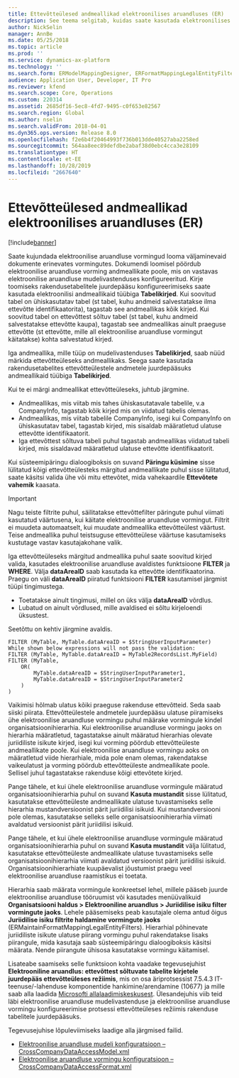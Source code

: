 ```yaml
---
title: Ettevõtteülesed andmeallikad elektroonilises aruandluses (ER)
description: See teema selgitab, kuidas saate kasutada elektroonilises aruandluses ettevõtteüleseid andmeallikaid.
author: NickSelin
manager: AnnBe
ms.date: 05/25/2018
ms.topic: article
ms.prod: ''
ms.service: dynamics-ax-platform
ms.technology: ''
ms.search.form: ERModelMappingDesigner, ERFormatMappingLegalEntityFilterTable
audience: Application User, Developer, IT Pro
ms.reviewer: kfend
ms.search.scope: Core, Operations
ms.custom: 220314
ms.assetid: 2685df16-5ec8-4fd7-9495-c0f653e82567
ms.search.region: Global
ms.author: nselin
ms.search.validFrom: 2018-04-01
ms.dyn365.ops.version: Release 8.0
ms.openlocfilehash: f2e6b4f20464993f736b013dde40527aba2258ed
ms.sourcegitcommit: 564aa8eec89defdbe2abaf38d0ebc4cca3e28109
ms.translationtype: HT
ms.contentlocale: et-EE
ms.lasthandoff: 10/28/2019
ms.locfileid: "2667640"
---
```

# <a name="cross-company-data-sources-in-electronic-reporting-er"></a>Ettevõtteülesed andmeallikad elektroonilises aruandluses (ER)

[!include[banner](../includes/banner.md)]

Saate kujundada elektroonilise aruandluse vormingud looma väljaminevaid dokumente erinevates vormingutes. Dokumendi loomisel pöördub elektroonilise aruandluse vorming andmeallikate poole, mis on vastavas elektroonilise aruandluse mudelivastenduses konfigureeritud. Kirje toomiseks rakendusetabelitele juurdepääsu konfigureerimiseks saate kasutada elektroonilisi andmeallikaid tüübiga **Tabelikirjed**. Kui soovitud tabel on ühiskasutatav tabel (st tabel, kuhu andmeid salvestatakse ilma ettevõtte identifikaatorita), tagastab see andmeallikas kõik kirjed. Kui soovitud tabel on ettevõttest sõltuv tabel (st tabel, kuhu andmeid salvestatakse ettevõtte kaupa), tagastab see andmeallikas ainult praeguse ettevõtte (st ettevõtte, mille all elektroonilise aruandluse vormingut käitatakse) kohta salvestatud kirjed.

Iga andmeallika, mille tüüp on mudelivastenduses **Tabelikirjed**, saab nüüd märkida ettevõtteüleseks andmeallikaks. Seega saate kasutada rakendusetabelites ettevõtteülestele andmetele juurdepääsuks andmeallikaid tüübiga **Tabelikirjed**.

Kui te ei märgi andmeallikat ettevõtteüleseks, juhtub järgmine.

- Andmeallikas, mis viitab mis tahes ühiskasutatavale tabelile, v.a CompanyInfo, tagastab kõik kirjed mis on viidatud tabelis olemas. 
- Andmeallikas, mis viitab tabelile CompanyInfo, isegi kui CompanyInfo on ühiskasutatav tabel, tagastab kirjed, mis sisaldab määratletud ulatuse ettevõtte identifikaatorit.
- Iga ettevõttest sõltuva tabeli puhul tagastab andmeallikas viidatud tabeli kirjed, mis sisaldavad määratletud ulatuse ettevõtte identifikaatorit.

Kui süsteemipäringu dialoogiboksis on suvand **Päringu küsimine** sisse lülitatud kõigi ettevõtteülesteks märgitud andmeallikate puhul sisse lülitatud, saate käsitsi valida ühe või mitu ettevõtet, mida vahekaardile **Ettevõtete vahemik** kaasata.

> [!IMPORTANT]
> Nagu teiste filtrite puhul, säilitatakse ettevõttefilter päringute puhul viimati kasutatud väärtusena, kui käitate elektroonilise aruandluse vormingut. Filtrit ei muudeta automaatselt, kui muudate andmeallika ettevõtteülest väärtust. Teise andmeallika puhul teistsuguse ettevõtteülese väärtuse kasutamiseks kustutage vastav kasutajakohane valik.

Iga ettevõtteüleseks märgitud andmeallika puhul saate soovitud kirjed valida, kasutades elektroonilise aruandluse avaldistes funktsioone **FILTER** ja **WHERE**. Välja **dataAreaID** saab kasutada ka ettevõtte identifikaatorina. Praegu on väli **dataAreaID** piiratud funktsiooni **FILTER** kasutamisel järgmist tüüpi tingimustega.

- Toetatakse ainult tingimusi, millel on üks välja **dataAreaID** võrdlus.
- Lubatud on ainult võrdlused, mille avaldised ei sõltu kirjeloendi üksustest.

Seetõttu on kehtiv järgmine avaldis.

```
FILTER (MyTable, MyTable.dataAreaID = $StringUserInputParameter)
While shown below expressions will not pass the validation:
FILTER (MyTable, MyTable.dataAreaID = MyTable2RecordsList.MyField)
FILTER (MyTable, 
    OR(
        MyTable.dataAreaID = $StringUserInputParameter1,
        MyTable.dataAreaID = $StringUserInputParameter2
    )
)
```

Vaikimisi hõlmab ulatus kõiki praeguse rakenduse ettevõtteid. Seda saab siiski piirata. Ettevõtteülestele andmetele juurdepääsu ulatuse piiramiseks ühe elektroonilise aruandluse vormingu puhul määrake vormingule kindel organisatsioonihierarhia. Kui elektroonilise aruandluse vormingu jaoks on hierarhia määratletud, tagastatakse ainult määratud hierarhias olevate juriidiliste isikute kirjed, isegi kui vorming pöördub ettevõtteüleste andmeallikate poole. Kui elektroonilise aruandluse vormingu aoks on määratletud viide hierarhiale, mida pole enam olemas, rakendatakse vaikeulatust ja vorming pöördub ettevõtteüleste andmeallikate poole. Sellisel juhul tagastatakse rakenduse kõigi ettevõtete kirjed.

Pange tähele, et kui ühele elektroonilise aruandluse vormingule määratud organisatsioonihierarhia puhul on suvand **Kasuta mustandit** sisse lülitatud, kasutatakse ettevõtteüleste andmeallikate ulatuse tuvastamiseks selle hierarhia mustandversioonist pärit juriidilisi isikuid. Kui mustandversiooni pole olemas, kasutatakse selleks selle organisatsioonihierarhia viimati avaldatud versioonist pärit juriidilisi isikuid.

Pange tähele, et kui ühele elektroonilise aruandluse vormingule määratud organisatsioonihierarhia puhul on suvand **Kasuta mustandit** välja lülitatud, kasutatakse ettevõtteüleste andmeallikate ulatuse tuvastamiseks selle organisatsioonihierarhia viimati avaldatud versioonist pärit juriidilisi isikuid. Organisatsioonihierarhiate kuupäevalist jõustumist praegu veel elektroonilise aruandluse raamistikus ei toetata.

Hierarhia saab määrata vormingule konkreetsel lehel, millele pääseb juurde elektroonilise aruandluse tööruumist või kasutades menüüvalikuid **Organisatsiooni haldus \> Elektrooniline aruandlus \> Juriidilise isiku filter vormingute jaoks**. Lehele pääsemiseks peab kasutajale olema antud õigus **Juriidilise isiku filtrite haldamine vormingute jaoks** (ERMaintainFormatMappingLegalEntityFilters). Hierarhial põhinevate juriidiliste isikute ulatuse piirang vormingu puhul rakendatakse lisaks piirangule, mida kasutaja saab süsteemipäringu dialoogiboksis käsitsi määrata. Nende piirangute ühisosa kasutatakse vormingu käitamisel.

Lisateabe saamiseks selle funktsioon kohta vaadake tegevusejuhist **Elektrooniline aruandlus: ettevõttest sõltuvate tabelite kirjetele juurdepääs ettevõtteüleses režiimis**, mis on osa äriprotsessist 7.5.4.3 IT-teenuse/-lahenduse komponentide hankimine/arendamine (10677) ja mille saab alla laadida [Microsofti allalaadimiskeskusest](https://go.microsoft.com/fwlink/?linkid=874684). Ülesandejuhis viib teid läbi elektroonilise aruandluse mudelivastenduse ja elektroonilise aruandluse vormingu konfigureerimise protsessi ettevõtteüleses režiimis rakenduse tabelitele juurdepääsuks.

Tegevusejuhise lõpuleviimiseks laadige alla järgmised failid.

- [Elektroonilise aruandluse mudeli konfiguratsioon – CrossCompanyDataAccessModel.xml](https://go.microsoft.com/fwlink/?linkid=874111)
- [Elektroonilise aruandluse vormingu konfiguratsioon – CrossCompanyDataAccessFormat.xml](https://go.microsoft.com/fwlink/?linkid=874111)

